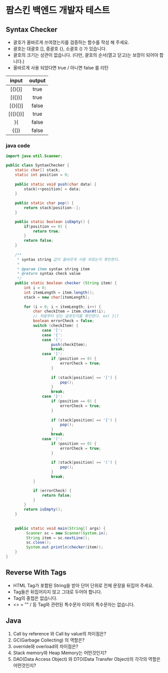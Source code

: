 # 팜스킨 백엔드 개발자 테스트

## Syntax Checker
-  괄호가 올바르게 쓰여졌는지를 검증하는 함수를 작성 해 주세요.
-  괄호는 대괄호 [], 중괄호 {}, 소괄호 () 가 있습니다. 
-  괄호의 크기는 상관이 없습니다. (다만, 괄호의 순서(열고 닫고)는 보장이 되어야 합니다.)
-  올바르게 사용 되었다면 true / 아니면 false 를 리턴

|   input  | output  |
|:--------:|:-------:|
|  [(){}]  |   true  |
|  [({})]  |   true  |
|  [(){{}] |  false  |
| [((){})] |   true  |
|    )(    |  false  |
|   {(})   |  false  |


### java code
````java
import java.util.Scanner;

public class SyntaxChecker {
	static char[] stack;
	static int position = 0;
	
	public static void push(char data) {
        stack[++position] = data;
    }
	
	public static char pop() {
        return stack[position--];
    }

    public static boolean isEmpty() {
        if(position == 0) {
            return true;
        }
        return false;
    }
	
	/**
	 * syntax string 값이 올바르게 사용 되었는지 확인한다.
	 * 
	 * @param item syntax string item
	 * @return syntax check value
	 */
	public static boolean checker (String item) {
		int i = 0;
		int itemLength = item.length();
		stack = new char[itemLength];
		
		for (i = 0; i < itemLength; i++) {
			char checkItem = item.charAt(i);
			// 처음부터 닫는 갈호인지를 확인한다. ex) }()
			boolean errorCheck = false;
			switch (checkItem) {
				case '[':
				case '{':
				case '(':
					push(checkItem);
					break;
				case ']':
					if (position == 0) {
						errorCheck = true;
					}
					
					if (stack[position] == '[') {
						pop();
					}
					break;
				case '}':
					if (position == 0) {
						errorCheck = true;
					}
					
					if (stack[position] == '{') {
						pop();				
					}
					break;
				case ')':
					if (position == 0) {
						errorCheck = true;
					}
					
					if (stack[position] == '(') {
						pop();
					}
					break;
			}

			if (errorCheck) {
				return false;
			}
		}
		return isEmpty();
	}
	
	
	public static void main(String[] args) {
		 Scanner sc = new Scanner(System.in);
	     String item = sc.nextLine();
	     sc.close();
	     System.out.println(checker(item));
	}
}
````

## Reverse With Tags

-  HTML Tag가 포함된 String을 받아 단어 단위로 전체 문장을 뒤집어 주세요.
-  Tag들은 뒤집어지지 않고 그대로 두어야 합니다. 
-  Tag의 중첩은 없습니다. 
-  <> = ”” / 등 Tag와 관련된 특수문자 이외의 특수문자는 없습니다. 


## Java
1) Call by reference 와 Call by value의 차이점은? 
2) GC(Garbage Collecting) 의 역할은? 
3) override와 overload의 차이점은?
4) Stack memory와 Heap Memory는 어떤것인지?
5) DAO(Data Access Object) 와 DTO(Data Transfer Object)의 각각의 역할은 어떤것인지?